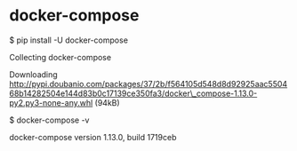 # docker-compose

$ pip install -U docker-compose

Collecting docker-compose

  Downloading http://pypi.doubanio.com/packages/37/2b/f564105d548d8d92925aac550468b14282504e144d83b0c17139ce350fa3/docker\_compose-1.13.0-py2.py3-none-any.whl \(94kB\)

$ docker-compose -v

docker-compose version 1.13.0, build 1719ceb

